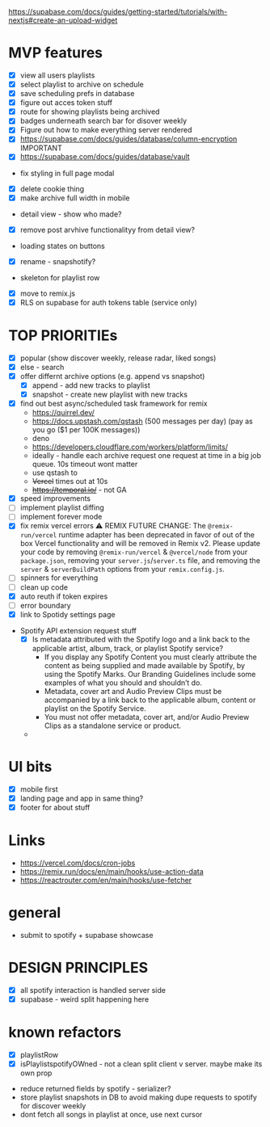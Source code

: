 https://supabase.com/docs/guides/getting-started/tutorials/with-nextjs#create-an-upload-widget

# MVP features

- [x] view all users playlists
- [x] select playlist to archive on schedule
- [x] save scheduling prefs in database
- [x] figure out acces token stuff
- [x] route for showing playlists being archived
- [x] badges underneath search bar for disover weekly
- [x] Figure out how to make everything server rendered
- [x] https://supabase.com/docs/guides/database/column-encryption IMPORTANT
- [x] https://supabase.com/docs/guides/database/vault
- fix styling in full page modal
- [x] delete cookie thing
- [x] make archive full width in mobile
- detail view - show who made?
- [x] remove post arvhive functionalityy from detail view?
- loading states on buttons
- [x] rename - snapshotify?
- skeleton for playlist row
- [x] move to remix.js
- [x] RLS on supabase for auth tokens table (service only)

# TOP PRIORITIEs

- [x] popular (show discover weekly, release radar, liked songs)
- [x] else - search
- [x] offer differnt archive options (e.g. append vs snapshot)
  - [x] append - add new tracks to playlist
  - [x] snapshot - create new playlist with new tracks
- [x] find out best async/scheduled task framework for remix
  - https://quirrel.dev/
  - https://docs.upstash.com/qstash (500 messages per day) (pay as you go ($1 per 100K messages))
  - deno
  - https://developers.cloudflare.com/workers/platform/limits/
  - ideally - handle each archive request one request at time in a big job queue. 10s timeout wont matter
  - use qstash to
  - ~~Vercel~~ times out at 10s
  - ~~https://temporal.io/~~ - not GA
- [x] speed improvements
- [ ] implement playlist diffing
- [ ] implement forever mode
- [x] fix remix vercel errors ⚠️ REMIX FUTURE CHANGE: The `@remix-run/vercel` runtime adapter has been deprecated in favor of out of the box Vercel functionality and will be removed in Remix v2. Please update your code by removing `@remix-run/vercel` & `@vercel/node` from your `package.json`, removing your `server.js`/`server.ts` file, and removing the `server` & `serverBuildPath` options from your `remix.config.js`.
- [ ] spinners for everything
- [ ] clean up code
- [x] auto reuth if token expires
- [ ] error boundary
- [x] link to Spotidy settings page
- Spotify API extension request stuff
  - [x] Is metadata attributed with the Spotify logo and a link back to the applicable artist, album, track, or playlist Spotify service?
    - If you display any Spotify Content you must clearly attribute the content as being supplied and made available by Spotify, by using the Spotify Marks. Our Branding Guidelines include some examples of what you should and shouldn’t do.
    - Metadata, cover art and Audio Preview Clips must be accompanied by a link back to the applicable album, content or playlist on the Spotify Service.
    - You must not offer metadata, cover art, and/or Audio Preview Clips as a standalone service or product. 
  - 

# UI bits

- [x] mobile first
- [x] landing page and app in same thing?
- [x] footer for about stuff

# Links

- https://vercel.com/docs/cron-jobs
- https://remix.run/docs/en/main/hooks/use-action-data
- https://reactrouter.com/en/main/hooks/use-fetcher

# general
- submit to spotify + supabase showcase

# DESIGN PRINCIPLES

- [x] all spotify interaction is handled server side
- [x] supabase - weird split happening here

# known refactors

- [x] playlistRow
- [x] isPlaylistspotifyOWned - not a clean split client v server. maybe make its own prop
- reduce returned fields by spotify - serializer?
- store playlist snapshots in DB to avoid making dupe requests to spotify for discover weekly
- dont fetch all songs in playlist at once, use next cursor

